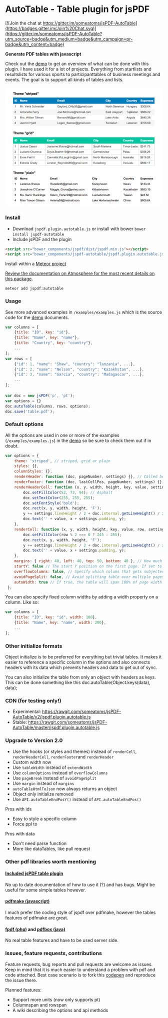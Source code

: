 # AutoTable - Table plugin for jsPDF

[![Join the chat at https://gitter.im/someatoms/jsPDF-AutoTable](https://badges.gitter.im/Join%20Chat.svg)](https://gitter.im/someatoms/jsPDF-AutoTable?utm_source=badge&utm_medium=badge&utm_campaign=pr-badge&utm_content=badge)

**Generate PDF tables with javascript**

Check out the [demo](https://someatoms.github.io/jsPDF-AutoTable/) to get an overview of what can be done with this plugin. I have used it for a lot of projects. Everything from startlists and resultslists for various sports to participanttables of business meetings and events. The goal is to support all kinds of tables and lists.

![sample javascript table pdf](samples.png)

### Install
- Download `jspdf.plugin.autotable.js` or install with bower  `bower install jspdf-autotable`
- Include jsPDF and the plugin

```html
<script src="bower_components/jspdf/dist/jspdf.min.js"></script>
<script src="bower_components/jspdf-autotable/jspdf.plugin.autotable.js"></script>
```

Install within a [Meteor project](http://meteor.com)

[Review the documentation on Atmosphere for the most recent details on this
package](https://atmospherejs.com/jspdf/autotable).

    meteor add jspdf:autotable

### Usage
See more advanced examples in `/examples/examples.js` which is the source code for the [demo](https://someatoms.github.io/jsPDF-AutoTable/) documents.

```javascript
var columns = [
    {title: "ID", key: "id"},
    {title: "Name", key: "name"}, 
    {title: "Country", key: "country"}, 
    ...
];
var rows = [
    {"id": 1, "name": "Shaw", "country": "Tanzania", ...},
    {"id": 2, "name": "Nelson", "country": "Kazakhstan", ...},
    {"id": 3, "name": "Garcia", "country": "Madagascar", ...},
    ...
];

var doc = new jsPDF('p', 'pt');
var options = {}
doc.autoTable(columns, rows, options);
doc.save('table.pdf');
```

### Default options
All the options are used in one or more of the examples (`/examples/examples.js`) in the [demo](https://someatoms.github.io/jsPDF-AutoTable/) so be sure to check them out if in doubt.

```javascript
var options = {
    theme: 'striped', // striped, grid or plain
    styles: {},
    columnStyles: {},
    renderHeader: function (doc, pageNumber, settings) {}, // Called before every page
    renderFooter: function (doc, lastCellPos, pageNumber, settings) {}, // Called at the end of every page
    renderHeaderCell: function (x, y, width, height, key, value, settings) {
        doc.setFillColor(52, 73, 94); // Asphalt
        doc.setTextColor(255, 255, 255);
        doc.setFontStyle('bold');
        doc.rect(x, y, width, height, 'F');
        y += settings.lineHeight / 2 + doc.internal.getLineHeight() / 2 - 2.5;
        doc.text('' + value, x + settings.padding, y);
    },
    renderCell: function (x, y, width, height, key, value, row, settings) {
        doc.setFillColor(row % 2 === 0 ? 245 : 255);
        doc.rect(x, y, width, height, 'F');
        y += settings.lineHeight / 2 + doc.internal.getLineHeight() / 2 - 2.5;
        doc.text('' + value, x + settings.padding, y);
    },
    margins: { right: 40, left: 40, top: 50, bottom: 40 }, // How much space around the table
    startY: false // The start Y position on the first page. If set to false, top margin is used
    overflowColumns: false, // Specify which colums that gets subjected to the overflow method chosen. false indicates all
    avoidPageSplit: false, // Avoid splitting table over multiple pages (starts drawing table on fresh page instead). Only relevant if startY option is set.
    autoWidth: true // If true, the table will span 100% of page width minus horizontal margins.
 };
```

You can also specify fixed column widths by adding a width property on a column. Like so:

```javascript
var columns = [
    {title: "ID", key: "id", width: 100},
    {title: "Name", key: "name", width: 200},
    ...
];
```

### Other initialize formats

Object initialize is to be preferred for everything but trivial tables. 
It makes it easier to reference a specific column in the options and
also connects headers with its data which prevents headers and data to
get out of sync.

You can also initialize the table from only an object with headers as 
keys. This can be done something like this doc.autoTable(Object.keys(data), data);

### CDN (for testing only!)
- Experimental: https://rawgit.com/someatoms/jsPDF-AutoTable/v2/jspdf.plugin.autotable.js
- Stable: https://rawgit.com/someatoms/jsPDF-AutoTable/master/jspdf.plugin.autotable.js

### Upgrade to Version 2.0
- Use the hooks (or  styles and themes) instead of `renderCell`, `renderHeaderCell`, `renderFooter`and `renderHeader`
- Custom width now 
- Use `tableWidth` instead of `extendWidth`
- Use `columnOptions` instead of `overflowColumns` 
- Use `pageBreak` instead of `avoidPageSplit`
- Use `margin` instead of `margins`
- `autoTableHtmlToJson` now always returns an object
- Object only initialize removed
- Use `API.autoTableEndPosY()` instead of `API.autoTableEndPos()`

Pros with ids
- Easy to style a specific column
- Force ppl to 

Pros with data
- Don't need parse function
- More like dataTables, like pull request

### Other pdf libraries worth mentioning

#### [Included jsPDF table plugin](https://github.com/MrRio/jsPDF/blob/master/jspdf.plugin.cell.js)
No up to date documentation of how to use it (?) and has bugs. Might be useful for some simple tables however.

#### [pdfmake (javascript)](https://github.com/bpampuch/pdfmake)
I much prefer the coding style of jspdf over pdfmake, however the tables features of pdfmake are great.
 
#### [fpdf (php)](http://www.fpdf.org/) and [pdfbox (java)](https://pdfbox.apache.org/) 
No real table features and have to be used server side.


### Issues, feature requests, contributions
Feature requests, bug reports and pull requests are welcome as issues. Keep in mind that it is much easier to understand a problem with pdf and code attached. Best case scenario is to fork this [codepen](http://codepen.io/someatoms/pen/EjwPEb) and reproduce the issue there.

Planned features:
- Support more units (now only supports pt)
- Columnspan and rowspan
- A wiki describing the options and api methods
